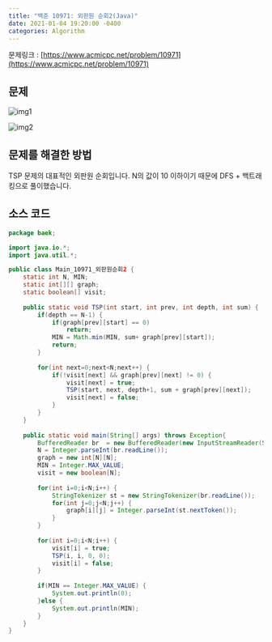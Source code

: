 ```yaml
---
title: "백준 10971: 외판원 순회2(Java)"
date: 2021-01-04 19:20:00 -0400
categories: Algorithm
---
```


문제링크 : [https://www.acmicpc.net/problem/10971](https://www.acmicpc.net/problem/10971)



## 문제

![img1](../../assets/images/Algorithm/BOJ-10971/img1.PNG)

![img2](../../assets/images/Algorithm/BOJ-10971/img2.PNG)



## 문제를 해결한 방법

TSP 문제의 대표적인 외판원 순회입니다. N의 값이 10 이하이기 때문에 DFS + 백트래킹으로 풀이했습니다.



## 소스 코드

```java
package baek;

import java.io.*;
import java.util.*;

public class Main_10971_외판원순회2 {
	static int N, MIN;
	static int[][] graph;
	static boolean[] visit;
	
	public static void TSP(int start, int prev, int depth, int sum) {
		if(depth == N-1) {
			if(graph[prev][start] == 0)
				return;
			MIN = Math.min(MIN, sum+ graph[prev][start]);
			return;
		}
		
		for(int next=0;next<N;next++) {
			if(!visit[next] && graph[prev][next] != 0) {
				visit[next] = true;
				TSP(start, next, depth+1, sum + graph[prev][next]);
				visit[next] = false;
			}
		}
	}
	
	public static void main(String[] args) throws Exception{
		BufferedReader br  = new BufferedReader(new InputStreamReader(System.in));
		N = Integer.parseInt(br.readLine());
		graph = new int[N][N];
		MIN = Integer.MAX_VALUE;
		visit = new boolean[N];
		
		for(int i=0;i<N;i++) {
			StringTokenizer st = new StringTokenizer(br.readLine());
			for(int j=0;j<N;j++) {
				graph[i][j] = Integer.parseInt(st.nextToken());
			}
		}
		
		for(int i=0;i<N;i++) {
			visit[i] = true;
			TSP(i, i, 0, 0);
			visit[i] = false;
		}
		
		if(MIN == Integer.MAX_VALUE) {
			System.out.println(0);
		}else {
			System.out.println(MIN);
		}
	}
}

```
